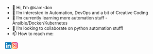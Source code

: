 - 👋 Hi, I’m @sam-don
- 👀 I’m interested in Automation, DevOps and a bit of Creative Coding
- 🌱 I’m currently learning more automation stuff - Ansible/Docker/Kubernetes
- 💞️ I’m looking to collaborate on python automation stuff!
- 📫 How to reach me: 

<a href="https://www.linkedin.com/in/samitha-don/"><img align="left" src="https://github.com/sam-don/sam-don/blob/d769e0e150f45629cf3da0d20cf9c2d57a49849f/images/linkedin.svg" alt="icon | LinkedIn" width="21px"/></a>

<a href="https://www.instagram.com/samdon.dev/"><img align="left" src="https://github.com/sam-don/sam-don/blob/d769e0e150f45629cf3da0d20cf9c2d57a49849f/images/instagram.svg" alt="icon | Instagram" width="21px"/></a>

<!---
sam-don/sam-don is a ✨ special ✨ repository because its `README.md` (this file) appears on your GitHub profile.
You can click the Preview link to take a look at your changes.
--->
